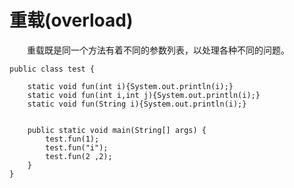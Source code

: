 # 重载(overload)  

&emsp;&emsp;重载既是同一个方法有着不同的参数列表，以处理各种不同的问题。
```
public class test {

    static void fun(int i){System.out.println(i);}
    static void fun(int i,int j){System.out.println(i);}
    static void fun(String i){System.out.println(i);}


    public static void main(String[] args) {
        test.fun(1);
        test.fun("i");
        test.fun(2 ,2);
    }
}
```